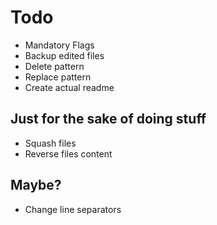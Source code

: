 # Todo
- Mandatory Flags
- Backup edited files
- Delete pattern
- Replace pattern
- Create actual readme

## Just for the sake of doing stuff
- Squash files
- Reverse files content

## Maybe?
- Change line separators